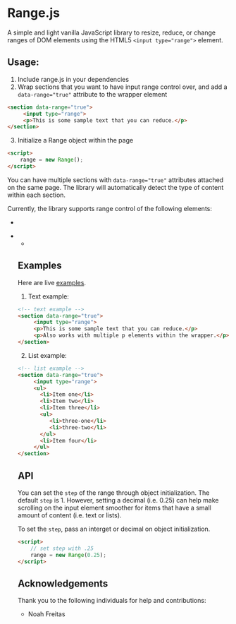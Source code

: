 # Range.js

A simple and light vanilla JavaScript library to resize, reduce, or change ranges of DOM elements using the HTML5 `<input type="range">` element.

## Usage:

1. Include range.js in your dependencies
2. Wrap sections that you want to have input range control over, and add a `data-range="true"` attribute to the wrapper element

  ```html
  <section data-range="true">
       <input type="range">
       <p>This is some sample text that you can reduce.</p>
  </section>
  ```

3. Initialize a Range object within the page

  ```html
  <script>
      range = new Range();
  </script>
  ```

You can have multiple sections with `data-range="true"` attributes attached on the same page. The library will automatically detect the type of content within each section.

Currently, the library supports range control of the following elements:

* <p>
* <ul>
* <img>

## Examples

Here are live [examples](http://kylesb.github.io/range.js/).

1. Text example:

  ```html
  <!-- text example -->
  <section data-range="true">
       <input type="range">
       <p>This is some sample text that you can reduce.</p>
       <p>Also works with multiple p elements within the wrapper.</p>
  </section>
  ```
2. List example:

  ```html
  <!-- list example -->
  <section data-range="true">
       <input type="range">
       <ul>
         <li>Item one</li>
         <li>Item two</li>
         <li>Item three</li>
         <ul>
            <li>three-one</li>
            <li>three-two</li>
         </ul>
         <li>Item four</li>
       </ul>
  </section>
  ```

## API

You can set the `step` of the range through object initialization. The default `step` is 1. However, setting a decimal (i.e. 0.25) can help make scrolling on the input element smoother for items that have a small amount of content (i.e. text or lists).

To set the `step`, pass an interget or decimal on object initialization.

```html
<script>
    // set step with .25
    range = new Range(0.25);
</script>
```

## Acknowledgements

Thank you to the following individuals for help and contributions:
  * Noah Freitas
